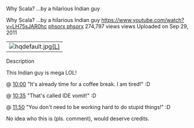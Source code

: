Why Scala? ...by a hilarious Indian guy

Why Scala? ...by a hilarious Indian guy
https://www.youtube.com/watch?v=LH75sJAR0hc
[phsorx phsorx](https://www.youtube.com/channel/UCVTcY-eMt2Vzks2y78UaQ3g)
274,797 views views
Uploaded on Sep 29, 2011

|     |
| --- |
| ![hqdefault.jpg](../_resources/b6e14a9577a71eb01e4d7c7d315e1ac5.jpg)[(L)](https://www.youtube.com/watch?v=LH75sJAR0hc) |

Description

This Indian guy is mega LOL!

@ [10:00](https://www.youtube.com/watch?v=LH75sJAR0hc#) "It's already time for a coffee break. I am tired!" :D

@ [10:35](https://www.youtube.com/watch?v=LH75sJAR0hc#) "That's called IDE vomit!" :D

@ [11:50](https://www.youtube.com/watch?v=LH75sJAR0hc#) "You don't need to be working hard to do stupid things!" :D

No idea who this is (pls. comment), would deserve credits.